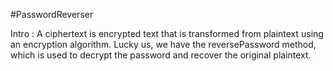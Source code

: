 #PasswordReverser

Intro : A ciphertext is encrypted text that is transformed from plaintext using an encryption algorithm. Lucky us, we have the reversePassword method, which is used to decrypt the password and recover the original plaintext.
